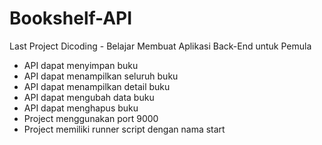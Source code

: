 # Bookshelf-API
Last Project Dicoding - Belajar Membuat Aplikasi Back-End untuk Pemula
- API dapat menyimpan buku
- API dapat menampilkan seluruh buku
- API dapat menampilkan detail buku
- API dapat mengubah data buku
- API dapat menghapus buku
- Project menggunakan port 9000
- Project memiliki runner script dengan nama start
